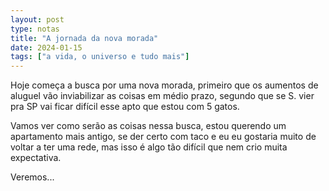 ```yaml
---
layout: post
type: notas
title: "A jornada da nova morada"
date: 2024-01-15
tags: ["a vida, o universo e tudo mais"]
---
```

Hoje começa a busca por uma nova morada, primeiro que os aumentos de aluguel vão inviabilizar as coisas em médio prazo, segundo que se S. vier pra SP vai ficar difícil esse apto que estou com 5 gatos.  

Vamos ver como serão as coisas nessa busca, estou querendo um apartamento mais antigo, se der certo com taco e eu eu gostaria muito de voltar a ter uma rede, mas isso é algo tão difícil que nem crio muita expectativa.  

Veremos...